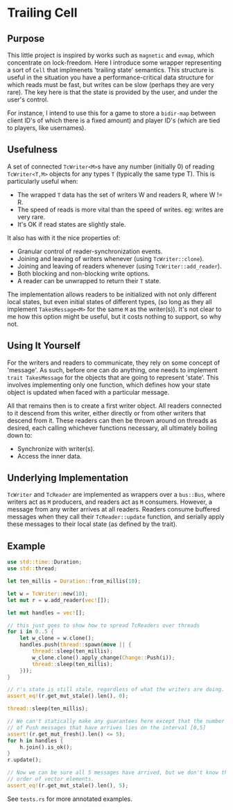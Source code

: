 # Trailing Cell

## Purpose
This little project is inspired by works such as `magnetic` and `evmap`, which concentrate on lock-freedom. Here I introduce some wrapper representing a sort of `Cell` that implmenets 'trailing state' semantics. This structure is useful in the situation you have a performance-critical data structure for which reads must be fast, but writes can be slow (perhaps they are very rare). The key here is that the state is provided by the user, and under the user's control.

For instance, I intend to use this for a game to store a `bidir-map` between client ID's of which there is a fixed amount) and player ID's (which are tied to players, like usernames).

## Usefulness

A set of connected `TcWriter<M>`s have any number (initially 0) of reading
`TcWriter<T,M>` objects for any types `T` (typically the same type T).
This is particularly useful when:
 * The wrapped `T` data has the set of writers W and readers R, where W != R.
 * The speed of reads is more vital than the speed of writes.
      eg: writes are very rare.
 * It's OK if read states are slightly stale.
 
It also has with it the nice properties of:
 * Granular control of reader-synchronization events.
 * Joining and leaving of writers whenever (using `TcWriter::clone`).
 * Joining and leaving of readers whenever (using `TcWriter::add_reader`).
 * Both blocking and non-blocking write options.
 * A reader can be unwrapped to return their `T` state.

The implementation allows readers to be initialized with not only different
local states, but even initial states of different types, (so long as they
all implement `TakesMessage<M>` for the same `M` as the writer(s)). It's not
clear to me how this option might be useful, but it costs nothing to
support, so why not.

## Using It Yourself

For the writers and readers to communicate, they rely on some concept of 'message'. As such, before one can do anything, one needs to implement `trait TakesMessage` for the objects that are going to represent 'state'. This involves implementing only one function, which defines how your state object is updated when faced with a particular message.

All that remains then is to create a first writer object. All readers connected to it descend from this writer, either directly or from other writers that descend from it. These readers can then be thrown around on threads as desired, each calling whichever functions necessary, all ultimately boiling down to:
 * Synchronize with writer(s).
 * Access the inner data.

## Underlying Implementation

`TcWriter` and `TcReader` are implemented as wrappers over a `bus::Bus`, where writers act as `M` producers, and readers act as `M` consumers. However, a message from any writer arrives at all readers. Readers consume buffered messages when they call their `TcReader::update` function, and serially apply these messages to their local state (as defined by the trait).


## Example

```rust
use std::time::Duration;
use std::thread;

let ten_millis = Duration::from_millis(10);

let w = TcWriter::new(10);
let mut r = w.add_reader(vec![]);

let mut handles = vec![];

// this just goes to show how to spread TcReaders over threads
for i in 0..5 {
	let w_clone = w.clone();
	handles.push(thread::spawn(move || {
		thread::sleep(ten_millis);
		w_clone.clone().apply_change(Change::Push(i));
		thread::sleep(ten_millis);
	}));
}

// r's state is still stale, regardless of what the writers are doing.
assert_eq!(r.get_mut_stale().len(), 0);

thread::sleep(ten_millis);

// We can't statically make any guarantees here except that the number 
// of Push messages that have arrives lies on the interval [0,5]
assert!(r.get_mut_fresh().len() <= 5);
for h in handles {
	h.join().is_ok();
}
r.update();

// Now we can be sure all 5 messages have arrived, but we don't know the
// order of vector elements.
assert_eq!(r.get_mut_stale().len(), 5);
```

See `tests.rs` for more annotated examples.